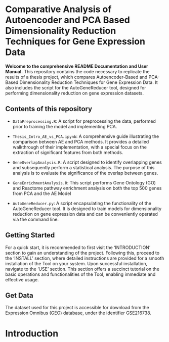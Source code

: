 # Comparative Analysis of Autoencoder and PCA Based Dimensionality Reduction Techniques for Gene Expression Data

**Welcome to the comprehensive README Documentation and User Manual.** This repository contains the code necessary to replicate the results of a thesis project, which compares Autoencoder-Based and PCA-Based Dimensionality Reduction Techniques for Gene Expression Data. It also includes the script for the AutoGeneReducer tool, designed for performing dimensionality reduction on gene expression datasets.

## Contents of this repository 

- `DataPreprocessing.R`: A script for preprocessing the data, performed prior to training the model and implementing PCA.

- `Thesis_Intro_AE_vs_PCA.ipynb`: A comprehensive guide illustrating the comparison between AE and PCA methods. It provides a detailed walkthrough of their implementation, with a special focus on the extraction of significant features from both methods.

- `GeneOverlapAnalysis.R`: A script designed to identify overlapping genes and subsequently perform a statistical analysis. The purpose of this analysis is to evaluate the significance of the overlap between genes.
  
- `GeneEnrichmentAnalysis.R`: This script performs Gene Ontology (GO) and Reactome pathway enrichment analysis on both the top 500 genes from PCA and the AE Model  

- `AutoGeneReducer.py`: A script encapsulating the functionality of the AutoGeneReducer tool. It is designed to train models for dimensionality reduction on gene expression data and can be conveniently operated via the command line.

## Getting Started

For a quick start, it is recommended to first visit the ‘INTRODUCTION’ section to gain an understanding of the project. Following this, proceed to the ‘INSTALL’ section, where detailed instructions are provided for a smooth installation of the Tool on your system. Upon successful installation, navigate to the ‘USE’ section. This section offers a succinct tutorial on the basic operations and functionalities of the Tool, enabling immediate and effective usage.

## Get Data

The dataset used for this project is accessible for download from the Expression Omnibus (GEO) database, under the identifier GSE216738.

# Introduction
